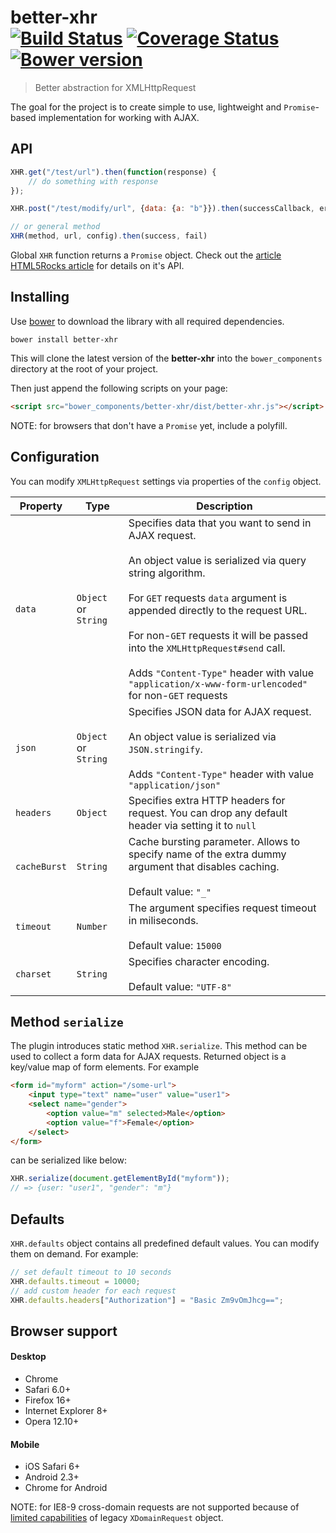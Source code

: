 # better-xhr<br>[![Build Status][travis-image]][travis-url] [![Coverage Status][coveralls-image]][coveralls-url] [![Bower version][bower-image]][bower-url]
> Better abstraction for XMLHttpRequest

The goal for the project is to create simple to use, lightweight and `Promise`-based implementation for working with AJAX.

## API

```js
XHR.get("/test/url").then(function(response) {
    // do something with response
});

XHR.post("/test/modify/url", {data: {a: "b"}}).then(successCallback, errorCallback);

// or general method
XHR(method, url, config).then(success, fail)
```

Global `XHR` function returns a `Promise` object. Check out the [article HTML5Rocks article](http://www.html5rocks.com/en/tutorials/es6/promises/) for details on it's API.

## Installing
Use [bower](http://bower.io/) to download the library with all required dependencies.

    bower install better-xhr

This will clone the latest version of the __better-xhr__ into the `bower_components` directory at the root of your project.

Then just append the following scripts on your page:

```html
<script src="bower_components/better-xhr/dist/better-xhr.js"></script>
```

NOTE: for browsers that don't have a `Promise` yet, include a polyfill.

## Configuration
You can modify `XMLHttpRequest` settings via properties of the `config` object.

| Property | Type    | Description |
| -------- | ------- | ----------- | 
| `data`   | `Object` or `String`| Specifies data that you want to send in AJAX request.<br><br>An object value is serialized via query string algorithm.<br><br>For `GET` requests `data` argument is appended directly to the request URL.<br><br>For non-`GET` requests it will be passed into the `XMLHttpRequest#send` call.<br><br>Adds `"Content-Type"` header with value `"application/x-www-form-urlencoded"` for non-`GET` requests</li> 
| `json`   | `Object` or `String` | Specifies JSON data for AJAX request.<br><br>An object value is serialized via `JSON.stringify`. <br><br>Adds `"Content-Type"` header with value `"application/json"`
| `headers` | `Object` | Specifies extra HTTP headers for request. You can drop any default header via setting it to `null`
| `cacheBurst` | `String` | Cache bursting parameter. Allows to specify name of the extra dummy argument that disables caching.<br><br>Default value: `"_"`
| `timeout` | `Number` | The argument specifies request timeout in miliseconds.<br><br>Default value: `15000`
| `charset` | `String` | Specifies character encoding.<br><br>Default value: `"UTF-8"`

## Method `serialize`
The plugin introduces static method `XHR.serialize`. This method can be used to collect a form data for AJAX requests. Returned object is a key/value map of form elements. For example

```html
<form id="myform" action="/some-url">
    <input type="text" name="user" value="user1">
    <select name="gender">
        <option value="m" selected>Male</option>
        <option value="f">Female</option>
    </select>
</form>
```

can be serialized like below:

```js
XHR.serialize(document.getElementById("myform"));
// => {user: "user1", "gender": "m"}
```

## Defaults
`XHR.defaults` object contains all predefined default values. You can modify them on demand. For example:

```js
// set default timeout to 10 seconds
XHR.defaults.timeout = 10000; 
// add custom header for each request
XHR.defaults.headers["Authorization"] = "Basic Zm9vOmJhcg==";
```

## Browser support
#### Desktop
* Chrome
* Safari 6.0+
* Firefox 16+
* Internet Explorer 8+
* Opera 12.10+

#### Mobile
* iOS Safari 6+
* Android 2.3+
* Chrome for Android

NOTE: for IE8-9 cross-domain requests are not supported because of [limited capabilities](http://blogs.msdn.com/b/ieinternals/archive/2010/05/13/xdomainrequest-restrictions-limitations-and-workarounds.aspx) of legacy `XDomainRequest` object.

[travis-url]: http://travis-ci.org/chemerisuk/better-xhr
[travis-image]: http://img.shields.io/travis/chemerisuk/better-xhr/master.svg

[coveralls-url]: https://coveralls.io/r/chemerisuk/better-xhr
[coveralls-image]: http://img.shields.io/coveralls/chemerisuk/better-xhr/master.svg

[bower-url]: https://github.com/chemerisuk/better-xhr
[bower-image]: http://img.shields.io/bower/v/better-xhr.svg
